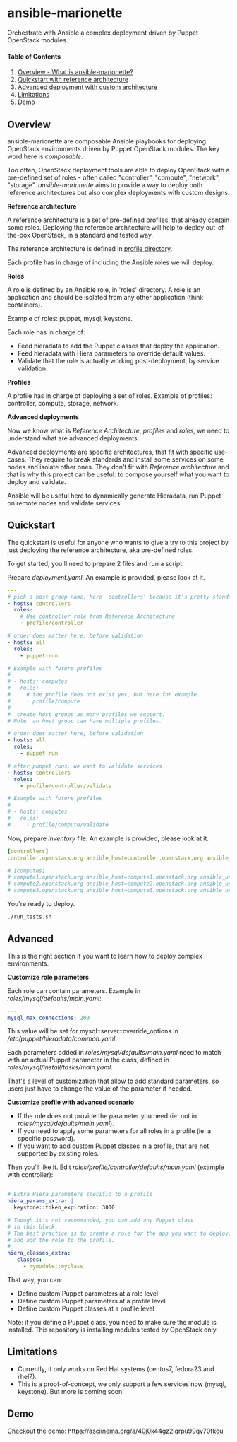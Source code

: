 ansible-marionette
==================

Orchestrate with Ansible a complex deployment driven by Puppet OpenStack modules.


#### Table of Contents

1. [Overview - What is ansible-marionette?](#overview)
2. [Quickstart with reference architecture](#quickstart)
3. [Advanced deployment with custom architecture](#advanced)
4. [Limitations](#limitations)
5. [Demo](#demo)



Overview
--------

ansible-marionette are composable Ansible playbooks for deploying OpenStack
environments driven by Puppet OpenStack modules. The key word here is
*composable*.

Too often, OpenStack deployment tools are able to deploy OpenStack with a
pre-defined set of roles - often called "controller", "compute", "network", "storage".
*ansible-marionette* aims to provide a way to deploy both reference architectures
but also complex deployments with custom designs.

__Reference architecture__

A reference architecture is a set of pre-defined profiles, that already contain
some roles. Deploying the reference architecture will help to deploy
out-of-the-box OpenStack, in a standard and tested way.

The reference architecture is defined in [profile
directory](https://github.com/EmilienM/ansible-marionette/tree/master/roles/profile).

Each profile has in charge of including the Ansible roles we will deploy.


__Roles__

A role is defined by an Ansible role, in 'roles' directory.
A role is an application and should be isolated from any other application
(think containers).

Example of roles: puppet, mysql, keystone.

Each role has in charge of:

* Feed hieradata to add the Puppet classes that deploy the application.
* Feed hieradata with Hiera parameters to override default values.
* Validate that the role is actually working post-deployment, by service
  validation.

__Profiles__

A profile has in charge of deploying a set of roles.
Example of profiles: controller, compute, storage, network.

__Advanced deployments__

Now we know what is *Reference Architecture*, *profiles* and *roles*, we need to understand
what are advanced deployments.

Advanced deployments are specific architectures, that fit with specific
use-cases. They require to break standards and install some services on some
nodes and isolate other ones. They don't fit with *Reference architecture* and
that is why this project can be useful: to compose yourself what you want to
deploy and validate.

Ansible will be useful here to dynamically generate Hieradata, run Puppet on
remote nodes and validate services.



Quickstart
----------

The quickstart is useful for anyone who wants to give a try to this project by
just deploying the reference architecture, aka pre-defined roles.

To get started, you'll need to prepare 2 files and run a script.

Prepare *deployment.yaml*. An example is provided, please look at it.

```yaml
---
# pick a host group name, here 'controllers' because it's pretty standard
- hosts: controllers
  roles:
    # Use controller role from Reference Architecture
    - profile/controller

# order does matter here, before validation
- hosts: all
  roles:
    - puppet-run

# Example with future profiles
#
# - hosts: computes
#   roles:
#     # the profile does not exist yet, but here for example.
#     - profile/compute
# 
#  create host groups as many profiles we support.
# Note: an host group can have multiple profiles.

# order does matter here, before validation
- hosts: all
  roles:
    - puppet-run

# after puppet runs, we want to validate services
- hosts: controllers
  roles:
    - profile/controller/validate

# Example with future profiles
#
# - hosts: computes
#   roles:
#     - profile/compute/validate
```

Now, prepare *inventory* file. An example is provided, please look at it.

```yaml
[controllers]
controller.openstack.org ansible_host=controller.openstack.org ansible_user=centos

# [computes]
# compute1.openstack.org ansible_host=compute1.openstack.org ansible_user=centos
# compute2.openstack.org ansible_host=compute2.openstack.org ansible_user=centos
# compute3.openstack.org ansible_host=compute3.openstack.org ansible_user=centos
```

You're ready to deploy.

```bash
./run_tests.sh

```

Advanced
--------

This is the right section if you want to learn how to deploy complex
environments.


__Customize role parameters__

Each role can contain parameters.
Example in *roles/mysql/defaults/main.yaml*:

```yaml
---
mysql_max_connections: 200
```

This value will be set for mysql::server::override_options in */etc/puppet/hieradata/common.yaml*.

Each parameters added in *roles/mysql/defaults/main.yaml* need to match with an
actual Puppet parameter in the class, defined in
*roles/mysql/install/tasks/main.yaml*.

That's a level of customization that allow to add standard parameters, so users
just have to change the value of the parameter if needed.


__Customize profile with advanced scenario__


* If the role does not provide the parameter you need (ie: not in
  *roles/mysql/defaults/main.yaml*).
* If you need to apply some parameters for all roles in a profile (ie: a
  specific password).
* If you want to add custom Puppet classes in a profile, that are not supported
  by existing roles.

Then you'll like it. Edit *roles/profile/controller/defaults/main.yaml* (example
with controller):

```yaml
---
# Extra Hiera parameters specific to a profile
hiera_params_extra: |
  keystone::token_expiration: 3000

# Though it's not recommanded, you can add any Puppet class
# in this block.
# The best practice is to create a role for the app you want to deploy,
# and add the role to the profile.
#
hiera_classes_extra:
   classes:
     - mymodule::myclass
```

That way, you can:

* Define custom Puppet parameters at a role level
* Define custom Puppet parameters at a profile level
* Define custom Puppet classes at a profile level


Note: if you define a Puppet class, you need to make sure the module is
installed. This repository is installing modules tested by OpenStack only.


Limitations
-----------

* Currently, it only works on Red Hat systems (centos7, fedora23 and rhel7).
* This is a proof-of-concept, we only support a few services now (mysql,
  keystone). But more is coming soon.


Demo
----

Checkout the demo: https://asciinema.org/a/40j0k44gz2iqrpu99qv70fkou
